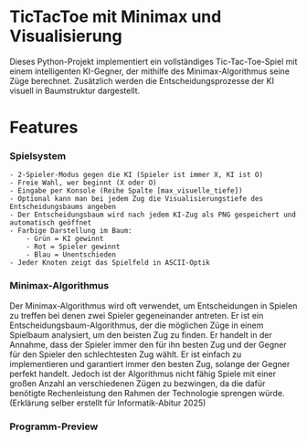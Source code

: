
# TicTacToe mit Minimax und Visualisierung

Dieses Python-Projekt implementiert ein vollständiges Tic-Tac-Toe-Spiel mit einem intelligenten KI-Gegner, der mithilfe des Minimax-Algorithmus seine Züge berechnet. Zusätzlich werden die Entscheidungsprozesse der KI visuell in Baumstruktur dargestellt.

# Features

### Spielsystem
    - 2-Spieler-Modus gegen die KI (Spieler ist immer X, KI ist O)
    - Freie Wahl, wer beginnt (X oder O)
    - Eingabe per Konsole (Reihe Spalte [max_visuelle_tiefe])
    - Optional kann man bei jedem Zug die Visualisierungstiefe des Entscheidungsbaums angeben
    - Der Entscheidungsbaum wird nach jedem KI-Zug als PNG gespeichert und automatisch geöffnet
    - Farbige Darstellung im Baum:
        - Grün = KI gewinnt
        - Rot = Spieler gewinnt
        - Blau = Unentschieden
    - Jeder Knoten zeigt das Spielfeld in ASCII-Optik

### Minimax-Algorithmus
Der Minimax-Algorithmus wird oft verwendet, um Entscheidungen in Spielen zu treffen bei denen zwei Spieler gegeneinander antreten. Er ist ein Entscheidungsbaum-Algorithmus, der die möglichen Züge in einem Spielbaum analysiert, um den beisten Zug zu finden. Er handelt in der Annahme, dass der Spieler immer den für ihn besten Zug und der Gegner für den Spieler den schlechtesten Zug wählt. Er ist einfach zu implementieren und garantiert immer den besten Zug, solange der Gegner perfekt handelt. Jedoch ist der Algorithmus nicht fähig Spiele mit einer großen Anzahl an verschiedenen Zügen zu bezwingen, da die dafür benötigte Rechenleistung den Rahmen der Technologie sprengen würde. (Erklärung selber erstellt für Informatik-Abitur 2025)

### Programm-Preview
